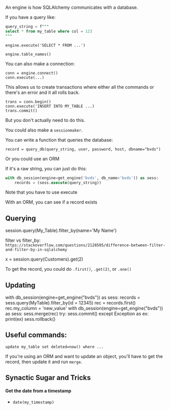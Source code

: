
An engine is how SQLAlchemy communicates with a database.

If you have a query like:

```sql
query_string = f"""
select * from my_table where col = 123
"""
```
```
engine.execute('SELECT * FROM ...')
```

```
engine.table_names()
```

You can also make a connection:
```
conn = engine.connect()
conn.execute(...)
```

This allows us to create transactions where either all the commands or there's an error and it all rolls back.

```
trans = conn.begin()
conn.execute('INSERT INTO MY_TABLE ...)
trans.commit()
```

But you don't actually need to do this.

You could also make a `sessionmaker`.







You can write a function that queries the database:

```
record = query_db(query_string, user, password, host, dbname="bvds")
```

Or you could use an ORM

If it's a raw string, you can just do this:

```sql
with db_session(engine=get_engine('bvds', db_name='bvds')) as sess:
    records = (sess.execute(query_string))
```

Note that you have to use execute

With an ORM, you can see if a record exists

## Querying

session.query(My_Table).filter_by(name='My Name')


filter vs filter_by: `https://stackoverflow.com/questions/2128505/difference-between-filter-and-filter-by-in-sqlalchemy`

x = session.query(Customers).get(2)

To get the record, you could do `.first()`, `.get(2)`, or `.one()`


## Updating

with db_session(engine=get_engine("bvds")) as sess:
    records = sess.query(MyTable).filter_by(id = 12345)
rec = records.first()
rec.my_column = 'new_value'
with db_session(engine=get_engine("bvds")) as sess:
    sess.merge(rec)
    try:
        sess.commit()
    except Exception as ex:
        print(ex)
        sess.rollback()

## Useful commands:


`update my_table set deleted=now() where ...`


If you're using an ORM and want to update an object, you'll have to get the record, then update it and run `merge`.


## Synactic Sugar and Tricks

#### Get the date from a timestamp
* `date(my_timestamp)`


